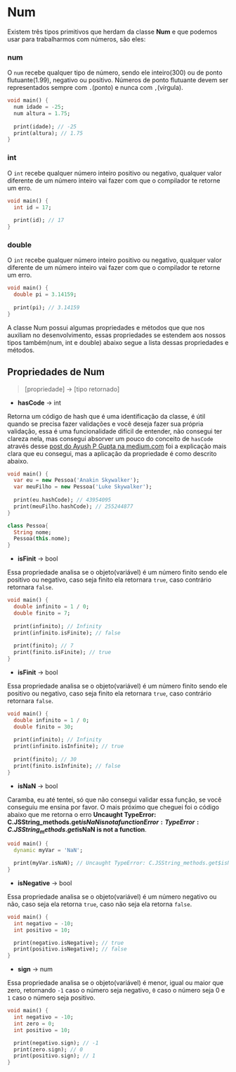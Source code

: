 # Num

Existem três tipos primitivos que herdam da classe **Num** e que podemos usar para trabalharmos com números, são eles:

### num
O `num` recebe qualquer tipo de número, sendo ele inteiro(300) ou de ponto flutuante(1.99), negativo ou positivo. Números de ponto flutuante devem ser representados sempre com `.`(ponto) e nunca com `,`(vírgula).

```dart
void main() {
  num idade = -25;
  num altura = 1.75;
  
  print(idade); // -25
  print(altura); // 1.75
}
```

### int
O `int` recebe qualquer número inteiro positivo ou negativo, qualquer valor diferente de um número inteiro vai fazer com que o compilador te retorne um erro.

```dart
void main() {
  int id = 17;
  
  print(id); // 17
}
```

### double
O `int` recebe qualquer número inteiro positivo ou negativo, qualquer valor diferente de um número inteiro vai fazer com que o compilador te retorne um erro.

```dart
void main() {
  double pi = 3.14159;
  
  print(pi); // 3.14159
}
```

A classe Num possui algumas propriedades e métodos que que nos auxiliam no desenvolvimento, essas propriedades se estendem aos nossos tipos também(num, int e double) abaixo segue a lista dessas propriedades e métodos.


## Propriedades de Num
> [propriedade] -> [tipo retornado]


* **hasCode** -> int
		
Retorna um código de hash que é uma identificação da classe, é útil quando se precisa fazer validações e você deseja fazer sua própria validação, essa é uma funcionalidade difícil de entender, não consegui ter clareza nela, mas consegui absorver um pouco do conceito de `hasCode` através desse [post do Ayush P Gupta na medium.com](https://medium.com/@ayushpguptaapg/demystifying-and-hashcode-in-dart-2f328d1ab1bc) foi a explicação mais clara que eu consegui, mas a aplicação da propriedade é como descrito abaixo.
			
```dart
void main() {
  var eu = new Pessoa('Anakin Skywalker');
  var meuFilho = new Pessoa('Luke Skywalker');
  
  print(eu.hashCode); // 43954095
  print(meuFilho.hashCode); // 255244877
}

class Pessoa{
  String nome;
  Pessoa(this.nome);
}
```
		
* **isFinit** -> bool

Essa propriedade analisa se o objeto(variável) é um número finito sendo ele positivo ou negativo, caso seja finito ela retornara `true`, caso contrário retornara `false`.

```dart
void main() {
  double infinito = 1 / 0;
  double finito = 7;
  
  print(infinito); // Infinity
  print(infinito.isFinite); // false
  
  print(finito); // 7
  print(finito.isFinite); // true
}
```

* **isFinit** -> bool

Essa propriedade analisa se o objeto(variável) é um número finito sendo ele positivo ou negativo, caso seja finito ela retornara `true`, caso contrário retornara `false`.

```dart
void main() {
  double infinito = 1 / 0;
  double finito = 30;
  
  print(infinito); // Infinity
  print(infinito.isInfinite); // true
  
  print(finito); // 30
  print(finito.isInfinite); // false
}
```

* **isNaN** -> bool

Caramba, eu até tentei, só que não consegui validar essa função, se você conseguiu me ensina por favor. O mais próximo que cheguei foi o código abaixo que me retorna o erro **Uncaught TypeError: C.JSString_methods.get$isNaN is not a functionError: TypeError: C.JSString_methods.get$isNaN is not a function**.

```dart
void main() {
  dynamic myVar = 'NaN';

  print(myVar.isNaN); // Uncaught TypeError: C.JSString_methods.get$isNaN is not a functionError: TypeError: C.JSString_methods.get$isNaN is not a function
}
```

* **isNegative** -> bool

Essa propriedade analisa se o objeto(variável) é um número negativo ou não, caso seja ela retorna `true`, caso não seja ela retorna `false`.

```dart
void main() {
  int negativo = -10;
  int positivo = 10;

  print(negativo.isNegative); // true
  print(positivo.isNegative); // false
}
```

* **sign** -> num

Essa propriedade analisa se o objeto(variável) é menor, igual ou maior que zero, retornando `-1` caso o número seja negativo, `0` caso o número seja 0 e `1` caso o número seja positivo.

```dart
void main() {
  int negativo = -10;
  int zero = 0;
  int positivo = 10;

  print(negativo.sign); // -1
  print(zero.sign); // 0
  print(positivo.sign); // 1
}
```